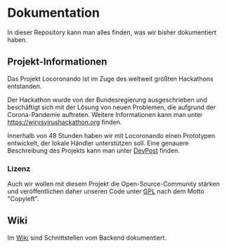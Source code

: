 # Dokumentation
In dieser Repository kann man alles finden, was wir bisher dokumentiert haben. 

## Projekt-Informationen
Das Projekt Locoronando ist im Zuge des weltweit größten Hackathons entstanden. 

Der Hackathon wurde von der Bundesregierung ausgeschrieben und beschäftigt sich mit der Lösung von neuen Problemen, die aufgrund der Corona-Pandemie auftreten. Weitere Informationen kann man unter https://wirvsvirushackathon.org finden.

Innerhalb von 48 Stunden haben wir mit Locoronando einen Prototypen entwickelt, der lokale Händler unterstützen soll.
Eine genauere Beschreibung des Projekts kann man unter [DevPost](https://devpost.com/software/16_lokale_unternehmen_locoronado) finden.

### Lizenz
Auch wir wollen mit diesem Projekt die Open-Source-Community stärken und veröffentlichen daher unseren Code unter [GPL](https://www.gnu.org/licenses/gpl-3.0.de.html) nach dem Motto "Copyleft".

## Wiki
Im [Wiki](https://github.com/Locoronando/Documentation/wiki) sind Schnittstellen vom Backend dokumentiert.
